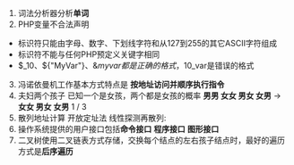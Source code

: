 1. 词法分析器分析**单词**
2. PHP变量不合法声明  
* 标识符只能由字母、数字、下划线字符和从127到255的其它ASCII字符组成
* 标识符不能与任何PHP预定义关键字相同
* \$_10、\${"MyVar"}、&$myvar都是正确的格式，$10_var是错误的格式
3. 冯诺依曼机工作基本方式特点是 **按地址访问并顺序执行指令**
4. 夫妇两个孩子 已知一个是女孩，两个都是女孩的概率  **男男 女女 男女 女男** -> **女女 男女 女男** 1 / 3
5. 散列地址计算 开放定址法
   线性探测再散列: 
6. 操作系统提供的用户接口包括**命令接口** **程序接口** **图形接口**
7. 二叉树使用二叉链表方式存储，交换每个结点的左右孩子结点时，最好的遍历方式是**后序遍历**
